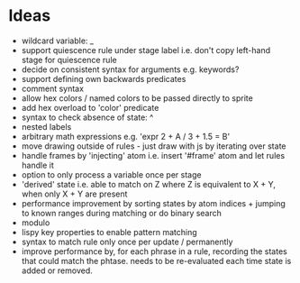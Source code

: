 # Ideas
- wildcard variable: _
- support quiescence rule under stage label i.e. don't copy left-hand stage for quiescence rule
- decide on consistent syntax for arguments e.g. keywords?
- support defining own backwards predicates
- comment syntax
- allow hex colors / named colors to be passed directly to sprite
- add hex overload to 'color' predicate
- syntax to check absence of state: ^
- nested labels
- arbitrary math expressions e.g. 'expr 2 + A / 3 + 1.5 = B'
- move drawing outside of rules - just draw with js by iterating over state
- handle frames by 'injecting' atom i.e. insert '#frame' atom and let rules handle it
- option to only process a variable once per stage
- 'derived' state i.e. able to match on Z where Z is equivalent to X + Y, when only X + Y are present
- performance improvement by sorting states by atom indices + jumping to known ranges during matching or do binary search
- modulo
- lispy key properties to enable pattern matching
- syntax to match rule only once per update / permanently
- improve performance by, for each phrase in a rule, recording the states that could match the phtase. needs to be re-evaluated each time state is added or removed.